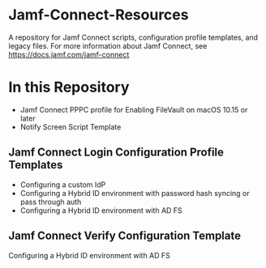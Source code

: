 # Jamf-Connect-Resources
A repository for Jamf Connect scripts, configuration profile templates, and legacy files.
For more information about Jamf Connect, see https://docs.jamf.com/jamf-connect

# In this Repository

* Jamf Connect PPPC profile for Enabling FileVault on macOS 10.15 or later
* Notify Screen Script Template

## Jamf Connect Login Configuration Profile Templates
* Configuring a custom IdP
* Configuring a Hybrid ID environment with password hash syncing or pass through auth
* Configuring a Hybrid ID environment with AD FS

## Jamf Connect Verify Configuration Template

Configuring a Hybrid ID environment with AD FS
